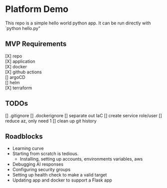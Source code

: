 # Platform Demo
This repo is a simple hello world python app. It can be run directly with `python hello.py"

## MVP Requirements
[X] repo  
[X] application  
[X] docker  
[X] github actions  
[] argoCD  
[] helm  
[X] terraform

## TODOs
[] .gitignore
[] .dockerignore
[] separate out IaC
[] create service role/user
[] reduce az, only need 1
[] clean up git history

## Roadblocks
- Learning curve
- Starting from scratch is tedious.
    - Installing, setting up accounts, environments variables, aws
- Debugging AI responses
- Configuring security groups
- Setting up health check to make a valid target
- Updating app and docker to support a Flask app